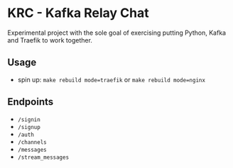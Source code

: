 # KRC - Kafka Relay Chat

Experimental project with the sole goal of exercising putting Python, Kafka and
Traefik to work together.

## Usage

- spin up: `make rebuild mode=traefik` or `make rebuild mode=nginx`


## Endpoints

- `/signin`
- `/signup`
- `/auth`
- `/channels`
- `/messages`
- `/stream_messages`
